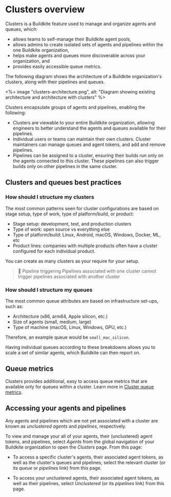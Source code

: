 # Clusters overview

Clusters is a Buildkite feature used to manage and organize agents and queues, which:

- allows teams to self-manage their Buildkite agent pools,
- allows admins to create isolated sets of agents and pipelines within the one Buildkite organization,
- helps make agents and queues more discoverable across your organization, and
- provides easily accessible queue metrics.

The following diagram shows the architecture of a Buildkite organization's clusters, along with their pipelines and queues.

<%= image "clusters-architecture.png", alt: "Diagram showing existing architecture and architecture with clusters" %>

Clusters encapsulate groups of agents and pipelines, enabling the following:

- Clusters are viewable to your entire Buildkite organization, allowing engineers to better understand the agents and queues available for their pipelines.
- Individual users or teams can maintain their own clusters. Cluster maintainers can manage queues and agent tokens, and add and remove pipelines.
- Pipelines can be assigned to a cluster, ensuring their builds run only on the agents connected to this cluster. These pipelines can also trigger builds only on other pipelines in the same cluster.

## Clusters and queues best practices

### How should I structure my clusters

The most common patterns seen for cluster configurations are based on stage setup, type of work, type of platform/build, or product:

- Stage setup: development, test, and production clusters
- Type of work: open source vs everything else
- Type of platform/build: Linux, Android, macOS, Windows, Docker, ML, etc
- Product lines: companies with multiple products often have a cluster configured for each individual product.

You can create as many clusters as your require for your setup.

>📘 Pipeline triggering
> Pipelines associated with one cluster cannot trigger pipelines associated with another cluster

### How should I structure my queues

The most common queue attributes are based on infrastructure set-ups, such as:

- Architecture (x86, arm64, Apple silicon, etc.)
- Size of agents (small, medium, large)
- Type of machine (macOS, Linux, Windows, GPU, etc.)

Therefore, an example queue would be `small_mac_silicon`.

Having individual queues according to these breakdowns allows you to scale a set of similar agents, which Buildkite can then report on.

## Queue metrics

Clusters provides additional, easy to access queue metrics that are available only for queues within a cluster. Learn more in [Cluster queue metrics](/docs/pipelines/cluster-queue-metrics).

## Accessing your agents and pipelines

Any agents and pipelines which are not yet associated with a cluster are known as _unclustered agents_ and _pipelines_, respectively.

To view and manage your all of your agents, their (unclustered) agent tokens, and pipelines, select _Agents_ from the global navigation of your Buildkite organization to open the _Clusters_ page. From this page:

- To access a specific cluster's agents, their associated agent tokens, as well as the cluster's queues and pipelines, select the relevant cluster (or its _queue_ or _pipelines_ link) from this page.

- To access your unclustered agents, their associated agent tokens, as well as their pipelines, select _Unclustered_ (or its _pipelines_ link) from this page.
